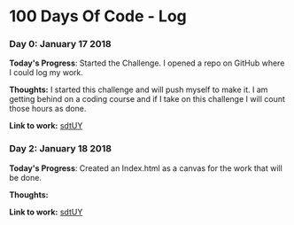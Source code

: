 # 100 Days Of Code - Log

### Day 0: January 17 2018

**Today's Progress**: Started the Challenge. I opened a repo on GitHub where I could log my work.

**Thoughts:** I started this challenge and will push myself to make it. I am getting behind on a coding course and if I take on this challenge I will count those hours as done.

**Link to work:** [sdtUY](https://github.com/mobes/sdtuy)

### Day 2: January 18 2018

**Today's Progress**: Created an Index.html as a canvas for the work that will be done.

**Thoughts:** 

**Link to work:** [sdtUY](https://github.com/mobes/sdtuy)
